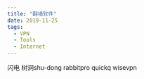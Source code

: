 ```yaml
---
title: "翻墙软件"
date: 2019-11-25
tags:
  - VPN
  - Tools
  - Internet
---
```


闪电 
树洞shu-dong
rabbitpro
quickq
wisevpn